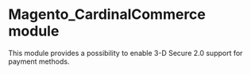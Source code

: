 # Magento_CardinalCommerce module

This module provides a possibility to enable 3-D Secure 2.0 support for payment methods.
